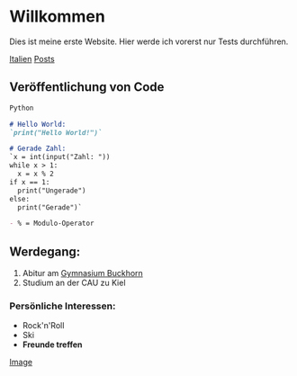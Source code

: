 # Willkommen

Dies ist meine erste Website. Hier werde ich vorerst nur Tests durchführen.

[Italien](stu230485/pages/Italien/Sprachkurs.md)
[Posts](_posts/erster_tag.md)

## Veröffentlichung von Code

```markdown
Python

# Hello World:
`print("Hello World!")`

# Gerade Zahl:
`x = int(input("Zahl: "))
while x > 1:
  x = x % 2
if x == 1:
  print("Ungerade")
else:
  print("Gerade")`

- % = Modulo-Operator
```

## Werdegang:
1. Abitur am [Gymnasium Buckhorn](https://www.buckhorn.de/)
2. Studium an der CAU zu Kiel

### Persönliche Interessen:
- Rock'n'Roll
- Ski
- **Freunde treffen**

[Image](https://user-images.githubusercontent.com/82509399/114862860-54c6ee80-9def-11eb-83bc-847d7ce32aa8.png)
